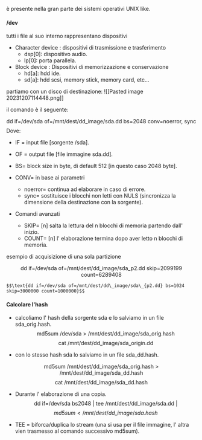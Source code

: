 

è presente nella gran parte dei sistemi operativi UNIX like.

#### /dev 

tutti i file al suo interno rappresentano dispositivi 
- Character device : dispositivi di trasmissione e trasferimento 
	- dsp\[0]: dispositivo audio. 
	- lp\[0]: porta parallela. 
- Block device : Dispositivi di memorizzazione e conservazione 
	- hd\[a]: hdd ide. 
	- sd\[a]: hdd scsi, memory stick, memory card, etc...




partiamo con un disco di destinazione:
![[Pasted image 20231207114448.png]]

il comando è il seguente:

$$\text{dd if=/dev/sda of=/mnt/dest/dd\_image/sda.dd bs=2048 conv=noerror, sync}$$
Dove:
- IF = input file \[sorgente /sda].
- OF = output file \[file immagine sda.dd].
- BS= block size in byte, di default 512 \[in questo caso 2048 byte].

- CONV= in  base ai parametri 
	- noerror= continua ad elaborare in caso di errore.
	- sync= sostituisce i blocchi non letti con NULS (sincronizza la dimensione della destinazione con la sorgente).


- Comandi avanzati 
	- SKIP= \[n] salta la lettura del n blocchi di memoria partendo dall' inizio.
	- COUNT= \[n] l' elaborazione termina dopo aver letto n blocchi di memoria. 


esempio di acquisizione di una sola partizione 

$$\text{dd if=/dev/sda of=/mnt/dest/dd\_image/sda\_{p2.dd} skip=2099199 count=6289408}$$

	$$\text{dd if=/dev/sda of=/mnt/dest/dd\_image/sda\_{p2.dd} bs=1024 skip=3000000 count=1000000}$$



#### Calcolare l'hash 

- calcoliamo l' hash della sorgente sda e lo salviamo in un file sda\_orig.hash.
$$\text{md5sum /dev/sda > /mnt/dest/dd\_image/sda\_orig.hash}$$
$$\text{cat /mnt/dest/dd\_image/sda\_origin.dd}$$

- con lo stesso hash sda lo salviamo in un file sda_dd.hash. 

$$\text{md5sum /mnt/dest/dd\_image/sda\_{orig.hash} > /mnt/dest/dd\_image/sda\_dd.hash}$$
$$\text{cat /mnt/dest/dd\_image/sda\_dd.hash}$$

- Durante l' elaborazione di una copia. 
$$\text{dd if=/dev/sda bs2048 | tee /mnt/dest/dd\_{image/}sda.dd |}$$
$$ md5sum < /mnt/dest/dd\_{image/} sda.hash$$

-  TEE = biforca/duplica lo stream (una si usa per il file immagine, l' altra vien trasmesso al comando successivo md5sum).
